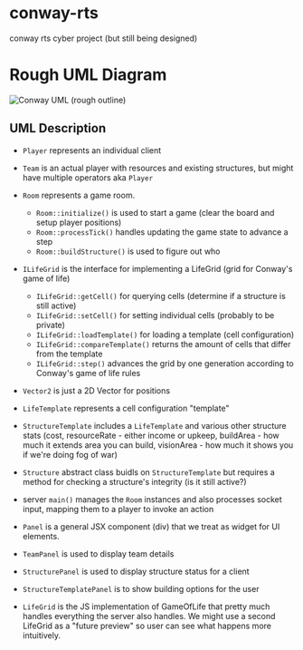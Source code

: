 # conway-rts
conway rts cyber project (but still being designed)

# Rough UML Diagram
![Conway UML (rough outline)](https://user-images.githubusercontent.com/12877445/228439601-63ad39d7-092e-426e-adc2-eb87175a0ccd.jpeg)

## UML Description
- `Player` represents an individual client
- `Team` is an actual player with resources and existing structures, but might have multiple operators aka `Player`
- `Room` represents a game room.
  - `Room::initialize()` is used to start a game (clear the board and setup player positions)
  - `Room::processTick()` handles updating the game state to advance a step
  - `Room::buildStructure()` is used to figure out who
- `ILifeGrid` is the interface for implementing a LifeGrid (grid for Conway's game of life)
  - `ILifeGrid::getCell()` for querying cells (determine if a structure is still active)
  - `ILifeGrid::setCell()` for setting individual cells (probably to be private)
  - `ILifeGrid::loadTemplate()` for loading a template (cell configuration)
  - `ILifeGrid::compareTemplate()` returns the amount of cells that differ from the template
  - `ILifeGrid::step()` advances the grid by one generation according to Conway's game of  life rules
- `Vector2` is just a 2D Vector for positions
- `LifeTemplate` represents a cell configuration "template"
- `StructureTemplate` includes a `LifeTemplate` and various other structure stats (cost, resourceRate - either income or upkeep, buildArea - how much it extends area you can build, visionArea - how much it shows you if we're doing fog of war)
- `Structure` abstract class buidls on `StructureTemplate` but requires a method for checking a structure's integrity (is it still active?)
- server `main()` manages the `Room` instances and also processes socket input, mapping them to a player to invoke an action

- `Panel` is a general JSX component (div) that we treat as widget for UI elements.
- `TeamPanel` is used to display team details
- `StructurePanel` is used to display structure status for a client
- `StructureTemplatePanel` is to show building options for the user
- `LifeGrid` is the JS implementation of GameOfLife that pretty much handles everything the server also handles. We might use a second LifeGrid as a "future preview" so user can see what happens more intuitively.
